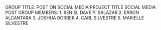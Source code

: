 GROUP TITLE: POST ON SOCIAL MEDIA
PROJECT TITLE SOCIAL MEDIA POST
GROUP MEMBERS: 1. RENIEL DAVE P. SALAZAR
               2. ERRON ALCANTARA
               3. JOSHUA BORBER
               4. CARL SILVESTRE
               5. MARIELLE SILVESTRE
